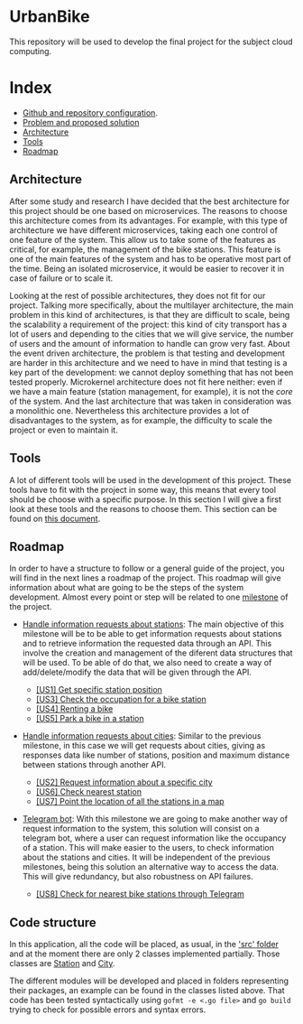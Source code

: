 # UrbanBike
This repository will be used to develop the final project for the subject cloud computing.

# Index
* [Github and repository configuration](./doc/repository_preparation.md).
* [Problem and proposed solution](./doc/problem_definition.md)
* [Architecture](./doc/architecture.md)
* [Tools](./doc/tools.md)
* [Roadmap](./doc/roadmap.md)

## Architecture

After some study and research I have decided that the best architecture for this project should be one based on microservices. The reasons to choose this architecture comes from its advantages. For example, with this type of architecture we have different microservices, taking each one control of one feature of the system. This allow us to take some of the features as critical, for example, the management of the bike stations. This feature is one of the main features of the system and has to be operative most part of the time. Being an isolated microservice, it would be easier to recover it in case of failure or to scale it.

Looking at the rest of possible architectures, they does not fit for our project. Talking more specifically, about the multilayer architecture, the main problem in this kind of architectures, is that they are difficult to scale, being the scalability a requirement of the project: this kind of city transport has a lot of users and depending to the cities that we will give service, the number of users and the amount of information to handle can grow very fast.
About the event driven architecture, the problem is that testing and development are harder in this architecture and we need to have in mind that testing is a key part of the development: we cannot deploy something that has not been tested properly. Microkernel architecture does not fit here neither: even if we have a main feature (station management, for example), it is not the *core* of the system. And the last architecture that was taken in consideration was a monolithic one. Nevertheless this architecture provides a lot of disadvantages to the system, as for example, the difficulty to scale the project or even to maintain it.


## Tools

A lot of different tools will be used in the development of this project. These tools have to fit with the project in some way, this means that every tool should be choose with a specific purpose. In this section I will give a first look at these tools and the reasons to choose them. This section can be found on [this document](./doc/tools.md).

## Roadmap

In order to have a structure to follow or a general guide of the project, you will find in the next lines a roadmap of the project. This roadmap will give information about what are going to be the steps of the system development. Almost every point or step will be related to one [milestone](https://github.com/FernandoRoldan93/UrbanBike/milestones) of the project.

* [Handle information requests about stations](https://github.com/FernandoRoldan93/UrbanBike/milestone/9): The main objective of this milestone will be to be able to get information requests about stations and to retrieve information the requested data through an API. This involve the creation and management of the diferent data structures that will be used. To be able of do that, we also need to create a way of add/delete/modify the data that will be given through the API.
  * [[US1] Get specific station position](https://github.com/FernandoRoldan93/UrbanBike/issues/7)
  * [[US3] Check the occupation for a bike station](https://github.com/FernandoRoldan93/UrbanBike/issues/9)
  * [[US4] Renting a bike](https://github.com/FernandoRoldan93/UrbanBike/issues/17)
  * [[US5] Park a bike in a station](https://github.com/FernandoRoldan93/UrbanBike/issues/18)


* [Handle information requests about cities](https://github.com/FernandoRoldan93/UrbanBike/milestone/10): Similar to the previous milestone, in this case we will get requests about cities, giving as responses data like number of stations, position and maximum distance between stations through another API.
  * [[US2] Request information about a specific city](https://github.com/FernandoRoldan93/UrbanBike/issues/8)
  * [[US6] Check nearest station](https://github.com/FernandoRoldan93/UrbanBike/issues/11)
  * [[US7] Point the location of all the stations in a map](https://github.com/FernandoRoldan93/UrbanBike/issues/12)


* [Telegram bot](https://github.com/FernandoRoldan93/UrbanBike/milestone/11): With this milestone we are going to make another way of request information to the system, this solution will consist on a telegram bot, where a user can request information like the occupancy of a station. This will make easier to the users, to check information about the stations and cities. It will be independent of the previous milestones, being this solution an alternative way to access the data. This will give redundancy, but also robustness on API failures.
  * [[US8] Check for nearest bike stations through Telegram](https://github.com/FernandoRoldan93/UrbanBike/issues/14)

## Code structure

In this application, all the code will be placed, as usual, in the ['src' folder](./src) and at the moment there are only 2 classes implemented partially. Those classes are [Station](./src/station/station.go) and [City](./src/station/city.go).

The different modules will be developed and placed in folders representing their packages, an example can be found in the classes listed above. That code has been tested syntactically using ```gofmt -e <.go file>``` and ```go build``` trying to check for possible errors and syntax errors.
